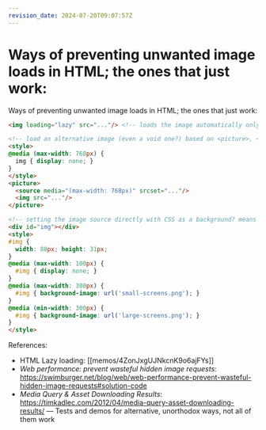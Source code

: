```yaml
---
revision_date: 2024-07-20T09:07:57Z
---
```

# Ways of preventing unwanted image loads in HTML; the ones that just work:
Ways of preventing unwanted image loads in HTML; the ones that just work:
```html
<img loading="lazy" src="..."/> <!-- loads the image automatically only when in view; requires JavaScript enabled due to security standards  -->
```
```html
<!-- load an alternative image (even a void one?) based on <picture>, <source>, and media queries -->
<style>
@media (max-width: 768px) {
  img { display: none; }
}
</style>
<picture>
  <source media="(max-width: 768px)" srcset="..."/>
  <img src="..."/>
</picture>
```
```html
<!-- setting the image source directly with CSS as a background? means you can do whatever... just one of the many ways, others are bit spotty -->
<div id="img"></div>
<style>
#img {
  width: 88px; height: 31px;
}
@media (max-width: 100px) {
  #img { display: none; }
}
@media (max-width: 300px) {
  #img { background-image: url('small-screens.png'); }
}
@media (min-width: 300px) {
  #img { background-image: url('large-screens.png'); }
}
</style>
```
References:
* HTML Lazy loading: [[memos/4ZonJxgUJNkcnK9o6ajFYs]]
* *Web performance: prevent wasteful hidden image requests*: https://swimburger.net/blog/web/web-performance-prevent-wasteful-hidden-image-requests#solution-code
* *Media Query & Asset Downloading Results*: https://timkadlec.com/2012/04/media-query-asset-downloading-results/ — Tests and demos for alternative, unorthodox ways, not all of them work